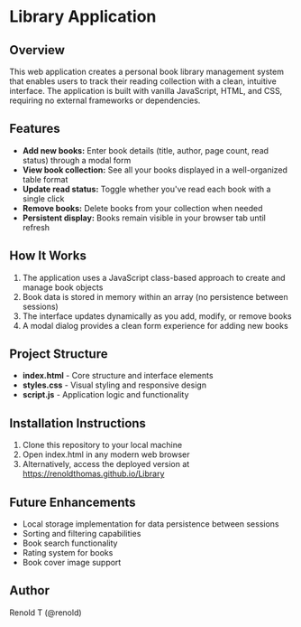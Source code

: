 # Library Application

## Overview
This web application creates a personal book library management system that enables users to track their reading collection with a clean, intuitive interface. The application is built with vanilla JavaScript, HTML, and CSS, requiring no external frameworks or dependencies.

## Features
- **Add new books:** Enter book details (title, author, page count, read status) through a modal form
- **View book collection:** See all your books displayed in a well-organized table format
- **Update read status:** Toggle whether you've read each book with a single click
- **Remove books:** Delete books from your collection when needed
- **Persistent display:** Books remain visible in your browser tab until refresh

## How It Works
1. The application uses a JavaScript class-based approach to create and manage book objects
2. Book data is stored in memory within an array (no persistence between sessions)
3. The interface updates dynamically as you add, modify, or remove books
4. A modal dialog provides a clean form experience for adding new books

## Project Structure
- **index.html** - Core structure and interface elements
- **styles.css** - Visual styling and responsive design
- **script.js** - Application logic and functionality

## Installation Instructions
1. Clone this repository to your local machine
2. Open index.html in any modern web browser
3. Alternatively, access the deployed version at https://renoldthomas.github.io/Library

## Future Enhancements
- Local storage implementation for data persistence between sessions
- Sorting and filtering capabilities
- Book search functionality
- Rating system for books
- Book cover image support

## Author
Renold T (@renold)